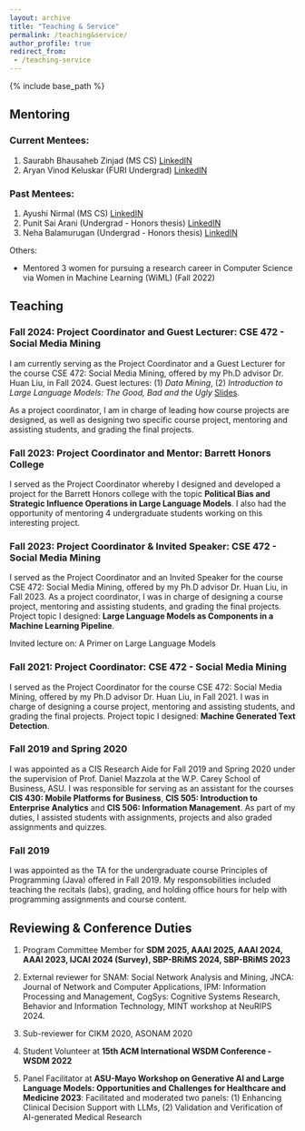 ```yaml
---
layout: archive
title: "Teaching & Service"
permalink: /teaching&service/
author_profile: true
redirect_from:
 - /teaching-service
---
```


{% include base_path %}

## Mentoring

### Current Mentees:

1. Saurabh Bhausaheb Zinjad (MS CS) [LinkedIN](https://www.linkedin.com/in/saurabhzinjad/)
2. Aryan Vinod Keluskar (FURI Undergrad) [LinkedIN](https://www.linkedin.com/in/aryankeluskar/)


### Past Mentees:

1. Ayushi Nirmal (MS CS) [LinkedIN](https://www.linkedin.com/in/ayushi-nirmal/)
4. Punit Sai Arani (Undergrad - Honors thesis) [LinkedIN](https://www.linkedin.com/in/punitarani/)
5. Neha Balamurugan (Undergrad - Honors thesis) [LinkedIN](https://www.linkedin.com/in/neha-balamurugan-8455981b1/)

Others:

- Mentored 3 women for pursuing a research career in Computer Science via Women in Machine Learning (WiML) (Fall 2022)

## Teaching

### Fall 2024: Project Coordinator and Guest Lecturer: CSE 472 - Social Media Mining

I am currently serving as the Project Coordinator and a Guest Lecturer for the course CSE 472: Social Media Mining, offered by my Ph.D advisor Dr. Huan Liu, in Fall 2024. Guest lectures: (1) _Data Mining_, (2) _Introduction to Large Language Models: The Good, Bad and the Ugly_ [Slides](https://docs.google.com/presentation/d/1w-ZHnCWK4SdOFzwwzuNWrPF2aKz3T-ldNSniVL-6nGQ/edit?usp=sharing). 

As a project coordinator, I am in charge of leading how course projects are designed, as well as designing two specific course project, mentoring and assisting students, and grading the final projects.



### Fall 2023: Project Coordinator and Mentor: Barrett Honors College

I served as the Project Coordinator whereby I designed and developed a project for the Barrett Honors college with the topic **Political Bias and Strategic Influence Operations in Large Language Models**. I also had the opportunity of mentoring 4 undergraduate students working on this interesting project.

### Fall 2023: Project Coordinator & Invited Speaker: CSE 472 - Social Media Mining

I served as the Project Coordinator and an Invited Speaker for the course CSE 472: Social Media Mining, offered by my Ph.D advisor Dr. Huan Liu, in Fall 2023. 
As a project coordinator, I was in charge of designing a course project, mentoring and assisting students, and grading the final projects. Project topic I designed: **Large Language Models as Components in a Machine Learning Pipeline**. 

Invited lecture on:  A Primer on Large Language Models 


### Fall 2021: Project Coordinator: CSE 472 - Social Media Mining

I served as the Project Coordinator for the course CSE 472: Social Media Mining, offered by my Ph.D advisor Dr. Huan Liu, in Fall 2021. I was in charge of designing a course project, mentoring and assisting students, and grading the final projects. Project topic I designed: **Machine Generated Text Detection**. 



### Fall 2019 and Spring 2020

I was appointed as a CIS Research Aide for Fall 2019 and Spring 2020 under the supervision of Prof. Daniel Mazzola at the W.P. Carey School of Business, ASU. I was responsible for serving as an assistant for the courses **CIS 430: Mobile Platforms for Business**, **CIS 505: Introduction to Enterprise Analytics** and **CIS 506: Information Management**. As part of my duties, I assisted students with assignments, projects and also graded assignments and quizzes. 

### Fall 2019

I was appointed as the TA for the undergraduate course Principles of Programming (Java) offered in Fall 2019. My responsobilities included teaching the recitals (labs), grading, and holding office hours for help with programming assignments and course content. 

## Reviewing & Conference Duties


1. Program Committee Member for **SDM 2025, AAAI 2025, AAAI 2024, AAAI 2023, IJCAI 2024 (Survey), SBP-BRiMS 2024, SBP-BRiMS 2023**


2. External reviewer for SNAM: Social Network Analysis and Mining, JNCA: Journal of Network and Computer Applications, IPM: Information Processing and Management, CogSys: Cognitive Systems Research, Behavior and Information Technology, MINT workshop at NeuRIPS 2024.

3. Sub-reviewer for CIKM 2020, ASONAM 2020

4. Student Volunteer at **15th ACM International WSDM Conference - WSDM 2022**

5. Panel Facilitator at **ASU-Mayo Workshop on Generative AI and Large Language Models: Opportunities and Challenges for Healthcare and Medicine 2023**: Facilitated and moderated two panels: (1) Enhancing Clinical Decision Support with LLMs, (2) Validation and Verification of AI-generated Medical Research


<!-- {% if author.googlescholar %}
  You can also find my articles on <u><a href="{{author.googlescholar}}">my Google Scholar profile</a>.</u>
{% endif %} -->

<!-- {% include base_path %}

{% for post in site.teaching reversed %}
  {% include archive-single.html %}
{% endfor %} -->
